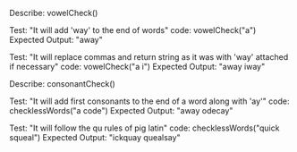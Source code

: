Describe: vowelCheck()

Test: "It will add 'way' to the end of words"
code: vowelCheck("a")
Expected Output: "away"

Test: "It will replace commas and return string as it was with 'way' attached if necessary"
code: vowelCheck("a i")
Expected Output: "away iway"

Describe: consonantCheck()

Test: "It will add first consonants to the end of a word along with 'ay'"
code: checklessWords("a code")
Expected Output: "away odecay"

Test: "It will follow the qu rules of pig latin"
code: checklessWords("quick squeal")
Expected Output: "ickquay quealsay"
